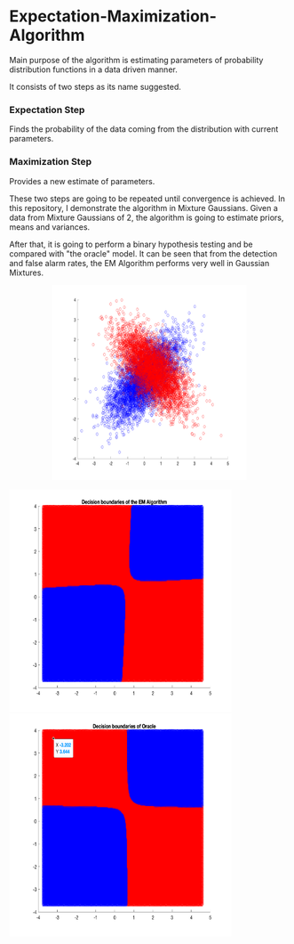 # Expectation-Maximization-Algorithm

Main purpose of the algorithm is estimating parameters of probability distribution functions in a data driven manner.

It consists of two steps as its name suggested. 
### Expectation Step
Finds the probability of the data coming from the distribution with current parameters.

### Maximization Step
Provides a new estimate of parameters.


These two steps are going to be repeated until convergence is achieved. In this repository, I demonstrate the algorithm in Mixture Gaussians. Given a data from Mixture Gaussians of 2, the algorithm is going to estimate priors, means and variances.

After that, it is going to perform a binary hypothesis testing and be compared with "the oracle" model.
It can be seen that from the detection and false alarm rates, the EM Algorithm performs very well in Gaussian Mixtures.


<p align="center">
  <img width="350" height="350" src="figures/data.png">
</p>

<img width="400" height="400" src="figures/EM_decision.png">
<img width="400" height="400" src="figures/oracle_decision.png">
